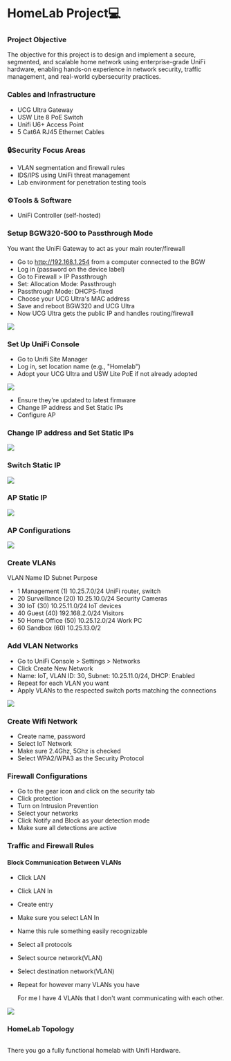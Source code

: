 <h1>HomeLab Project💻

<h3>Project Objective</h3>
The objective for this project is to design and implement a secure, segmented, and scalable home network using enterprise-grade UniFi hardware, enabling hands-on experience in network security, traffic management, and real-world cybersecurity practices.
<h3>Cables and Infrastructure</h3>


- UCG Ultra Gateway
- USW Lite 8 PoE Switch
- Unifi U6+ Access Point
- 5 Cat6A RJ45 Ethernet Cables

<h3>🔒Security Focus Areas</h3>

- VLAN segmentation and firewall rules
- IDS/IPS using UniFi threat management
- Lab environment for penetration testing tools

<h3>⚙️Tools & Software</h3>

- UniFi Controller (self-hosted)

<h3>Setup BGW320-500 to Passthrough Mode</h3>
You want the UniFi Gateway to act as your main router/firewall

- Go to http://192.168.1.254 from a computer connected to the BGW
- Log in (password on the device label)
- Go to Firewall > IP Passthrough
- Set: Allocation Mode: Passthrough
- Passthrough Mode: DHCPS-fixed
- Choose your UCG Ultra's MAC address
- Save and reboot BGW320 and UCG Ultra
- Now UCG Ultra gets the public IP and handles routing/firewall


<img src="https://i.imgur.com/A1dlMpJ.png">








<h3>Set Up UniFi Console</h3>


- Go to Unifi Site Manager
- Log in, set location name (e.g., "Homelab")
- Adopt your UCG Ultra and USW Lite PoE if not already adopted

<img src="https://i.imgur.com/LpX5IxT.png">

- Ensure they're updated to latest firmware
- Change IP address and Set Static IPs
- Configure AP


<h3>Change IP address and Set Static IPs</h3>


<img src="https://i.imgur.com/mp970Cm.png">

<h3>Switch Static IP</h3>


<img src="https://i.imgur.com/03PsMI0.png">

<h3>AP Static IP</h3>


<img src="https://i.imgur.com/gGszXEO.png">


<h3>AP Configurations</h3>


<img src="https://i.imgur.com/e8zrIgJ.png">






<h3>Create VLANs</h3>
VLAN	Name	ID	Subnet	Purpose


- 1 Management (1)	10.25.7.0/24	UniFi router, switch
- 20 Surveillance	(20) 10.25.10.0/24 Security Cameras
- 30 IoT	(30)	10.25.11.0/24	IoT devices
- 40 Guest	(40)	192.168.2.0/24	Visitors
- 50 Home Office (50) 10.25.12.0/24	Work PC
- 60 Sandbox (60) 10.25.13.0/2




<h3>Add VLAN Networks</h3>


- Go to UniFi Console > Settings > Networks
- Click Create New Network
- Name: IoT, VLAN ID: 30, Subnet: 10.25.11.0/24, DHCP: Enabled
- Repeat for each VLAN you want
- Apply VLANs to the respected switch ports matching the connections


<img src="https://i.imgur.com/dIu6CLu.png">





<h3>Create Wifi Network</h3>


- Create name, password
- Select IoT Network
- Make sure 2.4Ghz, 5Ghz is checked
- Select WPA2/WPA3 as the Security Protocol


<h3>Firewall Configurations</h3>


- Go to the gear icon and click on the security tab
- Click protection
- Turn on Intrusion Prevention
- Select your networks
- Click Notify and Block as your detection mode
- Make sure all detections are active


<h3>Traffic and Firewall Rules</h3>

<h4>Block Communication Between VLANs</h4>


- Click LAN
- Click LAN In
- Create entry
- Make sure you select LAN In
- Name this rule something easily recognizable
- Select all protocols
- Select source network(VLAN)
- Select destination network(VLAN)
- Repeat for however many VLANs you have

  For me I have 4 VLANs that I don't want communicating with each other.

<img src="https://i.imgur.com/MK4AneL.png">

<h3>HomeLab Topology</h3>

<img class="image-placeholder" src="https://i.imgur.com/dE84yxk.png" alt>

There you go a fully functional homelab with Unifi Hardware.




